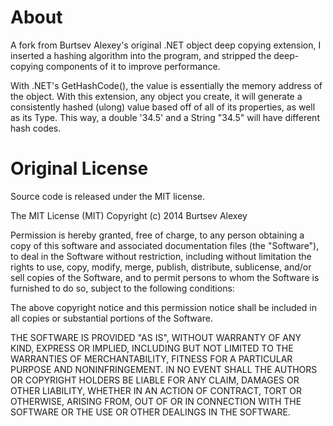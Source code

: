 # About

A fork from Burtsev Alexey's original .NET object deep copying extension, I inserted a hashing algorithm into the program, and stripped the deep-copying components of it to improve performance.

With .NET's GetHashCode(), the value is essentially the memory address of the object. With this extension, any object you create, it will generate a consistently hashed (ulong) value based off of all of its properties, as well as its Type. This way, a double '34.5' and a String "34.5" will have different hash codes.

# Original License

Source code is released under the MIT license.

The MIT License (MIT)
Copyright (c) 2014 Burtsev Alexey

Permission is hereby granted, free of charge, to any person obtaining a copy of this software and associated documentation files (the "Software"), to deal in the Software without restriction, including without limitation the rights to use, copy, modify, merge, publish, distribute, sublicense, and/or sell copies of the Software, and to permit persons to whom the Software is furnished to do so, subject to the following conditions:

The above copyright notice and this permission notice shall be included in all copies or substantial portions of the Software.

THE SOFTWARE IS PROVIDED "AS IS", WITHOUT WARRANTY OF ANY KIND, EXPRESS OR IMPLIED, INCLUDING BUT NOT LIMITED TO THE WARRANTIES OF MERCHANTABILITY, FITNESS FOR A PARTICULAR PURPOSE AND NONINFRINGEMENT. IN NO EVENT SHALL THE AUTHORS OR COPYRIGHT HOLDERS BE LIABLE FOR ANY CLAIM, DAMAGES OR OTHER LIABILITY, WHETHER IN AN ACTION OF CONTRACT, TORT OR OTHERWISE, ARISING FROM, OUT OF OR IN CONNECTION WITH THE SOFTWARE OR THE USE OR OTHER DEALINGS IN THE SOFTWARE.
